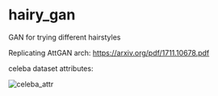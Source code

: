 # hairy_gan

GAN for trying different hairstyles

Replicating AttGAN arch: https://arxiv.org/pdf/1711.10678.pdf


celeba dataset attributes:

![celeba_attr](https://www.researchgate.net/publication/327029519/figure/tbl1/AS:667628372766726@1536186416689/List-of-the-40-face-attributes-provided-with-the-CelebA-database.png)
